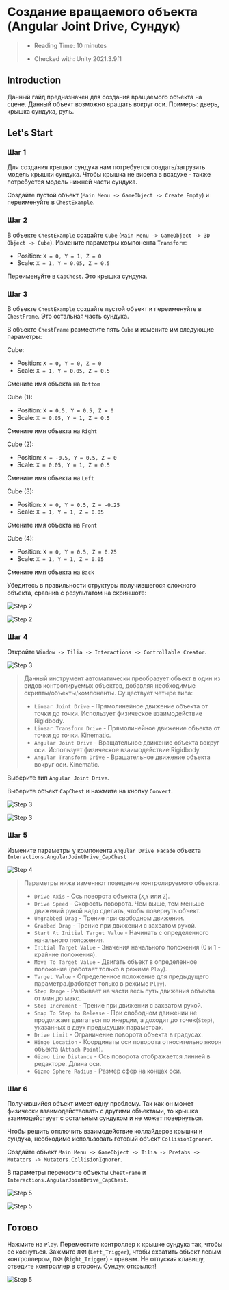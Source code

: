 # Создание вращаемого объекта (Angular Joint Drive, Сундук)

> * Reading Time: 10 minutes
>
> * Checked with: Unity 2021.3.9f1

## Introduction

Данный гайд предназначен для создания вращаемого объекта на сцене. 
Данный объект возможно вращать вокруг оси.
Примеры: дверь, крышка сундука, руль.

## Let's Start

### Шаг 1

Для создания крышки сундука нам потребуется создать/загрузить модель крышки сундука. 
Чтобы крышка не висела в воздухе - также потребуется модель нижней части сундука.

Создайте пустой объект (`Main Menu -> GameObject -> Create Empty`) и переименуйте в `ChestExample`. 

### Шаг 2

В объекте `ChestExample` создайте `Cube` (`Main Menu -> GameObject -> 3D Object -> Cube`). 
Измените параметры компонента `Transform`:

  - Position: `X = 0, Y = 1, Z = 0`
  - Scale: `X = 1, Y = 0.05, Z = 0.5`
	
Переименуйте в `CapChest`. Это крышка сундука.

### Шаг 3

В объекте `ChestExample` создайте пустой объект и переименуйте в `ChestFrame`. Это остальная часть сундука.

В объекте `ChestFrame` разместите пять `Cube` и измените им следующие параметры: 

Cube:

  - Position: `X = 0, Y = 0, Z = 0`
  - Scale: `X = 1, Y = 0.05, Z = 0.5`

Смените имя объекта на `Bottom`

Cube (1):

  - Position: `X = 0.5, Y = 0.5, Z = 0`
  - Scale: `X = 0.05, Y = 1, Z = 0.5`
 
Смените имя объекта на `Right`

Cube (2):

  - Position: `X = -0.5, Y = 0.5, Z = 0`
  - Scale: `X = 0.05, Y = 1, Z = 0.5`
 
Смените имя объекта на `Left`
  
Cube (3):

  - Position: `X = 0, Y = 0.5, Z = -0.25`
  - Scale: `X = 1, Y = 1, Z = 0.05`
 
Смените имя объекта на `Front`

Cube (4):

  - Position: `X = 0, Y = 0.5, Z = 0.25`
  - Scale: `X = 1, Y = 1, Z = 0.05`
 
Смените имя объекта на `Back`


Убедитесь в правильности структуры получившегося сложного объекта, сравнив с результатом на скриншоте:

![Step 2](assets/images/_03_Hierarchy.png)

![Step 2](assets/images/_03_Chest.png)

### Шаг 4

Откройте `Window -> Tilia -> Interactions -> Controllable Creator`. 

![Step 3](assets/images/_03_Controllable.png)

> Данный инструмент автоматически преобразует объект в один из видов контролируемых объектов, добавляя необходимые скрипты/объекты/компоненты.
> Существует четыре типа:
>	
>   - `Linear Joint Drive` - Прямолинейное движение объекта от точки до точки. Использует физичеcкое взаимодействие Rigidbody.
>   - `Linear Transform Drive` - Прямолинейное движение объекта от точки до точки. Kinematic.
>   - `Angular Joint Drive` - Вращательное движение объекта вокруг оси. Использует физичеcкое взаимодействие Rigidbody.
>   - `Angular Transform Drive` - Вращательное движение объекта вокруг оси. Kinematic.
	
Выберите тип `Angular Joint Drive`.

Выберите объект `CapChest` и нажмите на кнопку `Convert`.

![Step 3](assets/images/_03_Convert.png)

![Step 3](assets/images/_03_HierarchyFacade.png)

### Шаг 5

Измените параметры у компонента `Angular Drive Facade` объекта `Interactions.AngularJointDrive_CapChest`

![Step 4](assets/images/_03_AngDriveFacade.png)

>  Параметры ниже изменяют поведение контролируемого объекта.
>  
>  * `Drive Axis` - Ось поворота объекта (`X`,`Y` или `Z`).
>  * `Drive Speed` - Скорость поворота. Чем выше, тем меньше движений рукой надо сделать, чтобы повернуть объект.
>  * `Ungrabbed Drag` - Трение при свободном движении.
>  * `Grabbed Drag` - Трение при движении с захватом рукой.
>  * `Start At Initial Target Value` - Начинать с определенного начального положения.
>  * `Initial Target Value` - Значения начального положения (0 и 1 - крайние положения).
>  * `Move To Target Value` - Двигать объект в определенное положение (работает только в режиме `Play`).
>  * `Target Value` - Определенное положение для предыдущего параметра.(работает только в режиме `Play`).
>  * `Step Range` - Разбивает на части весь путь движения объекта от мин до макс.
>  * `Step Increment` - Трение при движении с захватом рукой.
>  * `Snap To Step to Release` - При свободном движении не продолжает двигаться по инерции, а доходит до точек(`Step`), указанных в двух предыдущих параметрах.
>  * `Drive Limit` - Ограничение поворота объекта в градусах.
>  * `Hinge Location` - Координаты оси поворота относительно якоря объекта (`Attach Point`).
>  * `Gizmo Line Distance` - Ось поворота отображается линией в редакторе. Длина оси.
>  * `Gizmo Sphere Radius` - Размер сфер на концах оси.

### Шаг 6

Получившийся объект имеет одну проблему. 
Так как он может физически взаимодействовать с другими объектами, то крышка взаимодействует с остальным сундуком и не может повернуться.

Чтобы решить отключить взаимодействие коллайдеров крышки и сундука, необходимо использовать готовый объект `CollisionIgnorer`.

Создайте объект `Main Menu -> GameObject -> Tilia -> Prefabs -> Mutators -> Mutators.CollisionIgnorer`.

В параметры перенесите объекты `ChestFrame` и `Interactions.AngularJointDrive_CapChest`.

![Step 5](assets/images/_03_Mutators.png)

![Step 5](assets/images/_03_Collision.png)

## Готово

Нажмите на `Play`.
Переместите контроллер к крышке сундука так, чтобы ее коснуться. 
Зажмите `ЛКМ` (`Left_Trigger`), чтобы схватить объект левым контроллером, `ПКМ` (`Right_Trigger`) - правым. 
Не отпуская клавишу, отведите контроллер в сторону. Сундук открылся!

![Step 5](assets/images/Chest.gif)
